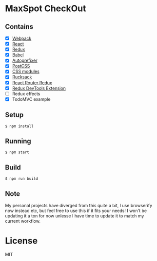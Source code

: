 
# MaxSpot CheckOut

## Contains

- [x] [Webpack](https://webpack.github.io)
- [x] [React](https://facebook.github.io/react/)
- [x] [Redux](https://github.com/reactjs/redux)
- [x] [Babel](https://babeljs.io/)
- [x] [Autoprefixer](https://github.com/postcss/autoprefixer)
- [x] [PostCSS](https://github.com/postcss/postcss)
- [x] [CSS modules](https://github.com/outpunk/postcss-modules)
- [x] [Rucksack](http://simplaio.github.io/rucksack/docs)
- [x] [React Router Redux](https://github.com/reactjs/react-router-redux)
- [x] [Redux DevTools Extension](https://github.com/zalmoxisus/redux-devtools-extension)
- [ ] Redux effects
- [x] TodoMVC example

## Setup

```
$ npm install
```

## Running

```
$ npm start
```

## Build

```
$ npm run build
```

## Note

My personal projects have diverged from this quite a bit, I use browserify now instead etc, but feel free to use this if it fits your needs! I won't be updating it a ton for now unlesse I have time to update it to match my current workflow.

# License

MIT
